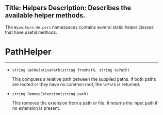 Title: Helpers
Description: Describes the available helper methods.
---
The `Wyam.Core.Helpers` namespaces contains several static helper classes that have useful methods.

# PathHelper
---

* `string GetRelativePath(string fromPath, string toPath)`
  
  This computes a relative path between the supplied paths. If both paths are rooted or they have no common root, the `toPath` is returned.
  
* `string RemoveExtension(string path)`
  
  This removes the extension from a path or file. It returns the input path if no extension is present.